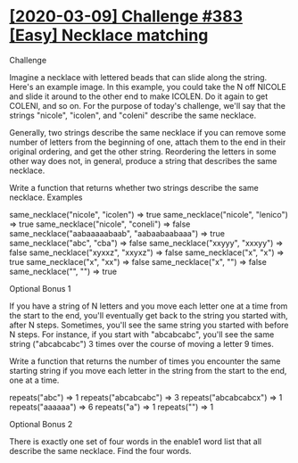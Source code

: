 # [[2020-03-09] Challenge #383 [Easy] Necklace matching](https://www.reddit.com/r/dailyprogrammer/comments/ffxabb/20200309_challenge_383_easy_necklace_matching/)

Challenge

Imagine a necklace with lettered beads that can slide along the string. Here's an example image. In this example, you could take the N off NICOLE and slide it around to the other end to make ICOLEN. Do it again to get COLENI, and so on. For the purpose of today's challenge, we'll say that the strings "nicole", "icolen", and "coleni" describe the same necklace.

Generally, two strings describe the same necklace if you can remove some number of letters from the beginning of one, attach them to the end in their original ordering, and get the other string. Reordering the letters in some other way does not, in general, produce a string that describes the same necklace.

Write a function that returns whether two strings describe the same necklace.
Examples

same_necklace("nicole", "icolen") => true
same_necklace("nicole", "lenico") => true
same_necklace("nicole", "coneli") => false
same_necklace("aabaaaaabaab", "aabaabaabaaa") => true
same_necklace("abc", "cba") => false
same_necklace("xxyyy", "xxxyy") => false
same_necklace("xyxxz", "xxyxz") => false
same_necklace("x", "x") => true
same_necklace("x", "xx") => false
same_necklace("x", "") => false
same_necklace("", "") => true

Optional Bonus 1

If you have a string of N letters and you move each letter one at a time from the start to the end, you'll eventually get back to the string you started with, after N steps. Sometimes, you'll see the same string you started with before N steps. For instance, if you start with "abcabcabc", you'll see the same string ("abcabcabc") 3 times over the course of moving a letter 9 times.

Write a function that returns the number of times you encounter the same starting string if you move each letter in the string from the start to the end, one at a time.

repeats("abc") => 1
repeats("abcabcabc") => 3
repeats("abcabcabcx") => 1
repeats("aaaaaa") => 6
repeats("a") => 1
repeats("") => 1

Optional Bonus 2

There is exactly one set of four words in the enable1 word list that all describe the same necklace. Find the four words.
